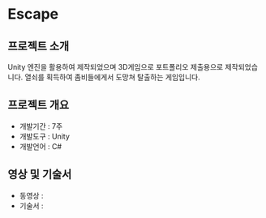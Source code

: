 # Escape
 
## 프로젝트 소개
Unity 엔진을 활용하여 제작되었으며 3D게임으로 포트폴리오 제출용으로 제작되었습니다.
열쇠를 획득하여 좀비들에게서 도망쳐 탈출하는 게임입니다.

## 프로젝트 개요

- 개발기간 : 7주
- 개발도구 : Unity
- 개발언어 : C#


## 영상 및 기술서
- 동영상 : 
- 기술서 : 